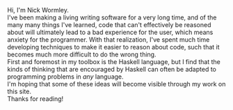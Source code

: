 Hi, I'm Nick Wormley.<br>
I've been making a living writing software for a very long time,
and of the many many things I've learned, code that can't
effectively be reasoned about will ultimately lead to a bad experience 
for the user, which means anxiety for the programmer.
With that realization, I've spent much time developing techniques 
to make it easier to reason about code, such that it becomes much more 
difficult to do the wrong thing.<br>
First and foremost in my toolbox is the Haskell language, but I find 
that the kinds of thinking that are encouraged by Haskell can often 
be adapted to programming problems in *any* language.<br>
I'm hoping that some of these ideas will become visible through my
work on this site.<br>
Thanks for reading!




